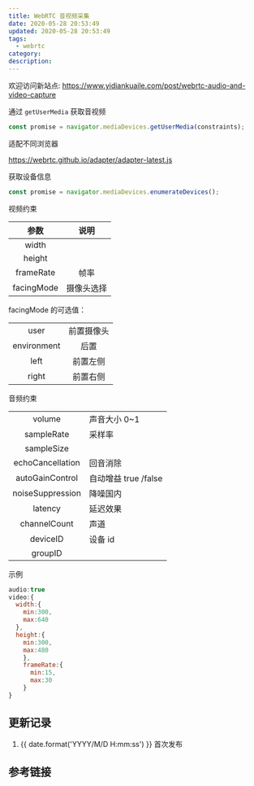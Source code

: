 ```yaml
---
title: WebRTC 音视频采集
date: 2020-05-28 20:53:49
updated: 2020-05-28 20:53:49
tags:
  - webrtc
category:
description:
---
```


欢迎访问新站点: <https://www.yidiankuaile.com/post/webrtc-audio-and-video-capture>

通过 `getUserMedia` 获取音视频

```js
const promise = navigator.mediaDevices.getUserMedia(constraints);
```

适配不同浏览器

https://webrtc.github.io/adapter/adapter-latest.js

获取设备信息

```js
const promise = navigator.mediaDevices.enumerateDevices();
```

视频约束

|    参数    |    说明    |
| :--------: | :--------: |
|   width    |            |
|   height   |            |
| frameRate  |    帧率    |
| facingMode | 摄像头选择 |

facingMode 的可选值：

|             |            |
| :---------: | :--------: |
|    user     | 前置摄像头 |
| environment |    后置    |
|    left     |  前置左侧  |
|    right    |  前置右侧  |

音频约束

|                  |                      |
| :--------------: | -------------------- |
|      volume      | 声音大小 0~1         |
|    sampleRate    | 采样率               |
|    sampleSize    |
| echoCancellation | 回音消除             |
| autoGainControl  | 自动增益 true /false |
| noiseSuppression | 降噪国内             |
|     latency      | 延迟效果             |
|   channelCount   | 声道                 |
|     deviceID     | 设备 id              |
|     groupID      |                      |

示例

```js
audio:true
video:{
  width:{
    min:300,
    max:640
  },
  height:{
    min:300,
    max:480
    },
    frameRate:{
      min:15,
      max:30
    }
}
```

## 更新记录

1. {{ date.format('YYYY/M/D H:mm:ss') }} 首次发布

## 参考链接
